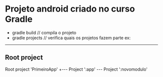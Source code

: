 # Projeto android criado no curso Gradle

- gradle build // compila o projeto 
- gradle projects // verifica quais os projetos fazem parte ex:

------------------------------------------------------------
Root project
------------------------------------------------------------
Root project 'PrimeiroApp'
+--- Project ':app'
\--- Project ':novomodulo'